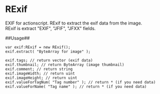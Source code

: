 RExif 
=========

EXIF for actionscript.
RExif to extract the exif data from the image.  
RExif is extract "EXIF",  "JFIF",  "JFXX" fields.

##Usage##

	var exif:RExif = new RExif();
	exif.extract( "ByteArray for image" );
	
	exif.tags; // return vector (exif data)
	exif.thumbnail; // return ByteArray (image thumbnail)
	exif.comment; // return string
	exif.imageWidth; // return uint
	exif.imageHeight; // return uint
	exif.valueForTagNum( "Tag number" ); // return * (if you need data)
	exif.valueForName( "Tag name" ); // return * (if you need data)
